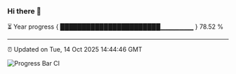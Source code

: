 ### Hi there 👋

⏳ Year progress { ███████████████████████▁▁▁▁▁▁▁ } 78.52 %

---

⏰ Updated on Tue, 14 Oct 2025 14:44:46 GMT

![Progress Bar CI](https://github.com/IshwaranRudhara/GIT-ACTION/workflows/Progress%20Bar%20CI/badge.svg)
